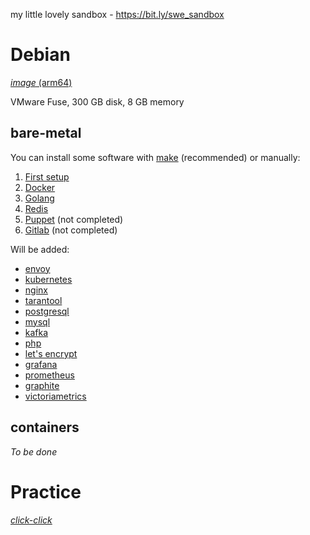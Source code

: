 my little lovely sandbox - https://bit.ly/swe_sandbox

# Debian
[_image_ (arm64)](https://mirror.yandex.ru/debian-cd/current/arm64)

VMware Fuse, 300 GB disk, 8 GB memory

## bare-metal

You can install some software with [make](https://github.com/ohDaddyPlease/sandbox/blob/main/Debian/README.md) (recommended) or manually:

1. [First setup](Debian/Startup/README.md)
2. [Docker](Debian/DockerREADME.md)
4. [Golang](Debian/bare-metal/GolangREADME.md)
5. [Redis](Debian/bare-metal/Redis/README.md)
6. [Puppet](Debian/bare-metal/Puppet/README.md) (not completed)
7. [Gitlab](Debian/bare-metal/gitlab.md) (not completed)


Will be added:
- [envoy](Debian/bare-metal/envoy.md)
- [kubernetes](Debian/kubernetes.md)
- [nginx](Debian/bare-metal/nginx.md)
- [tarantool](Debian/bare-metal/tarantool.md)
- [postgresql](Debian/bare-metal/postgresql.md)
- [mysql](Debian/bare-metal/mysql.md)
- [kafka](Debian/bare-metal/kafka.md)
- [php](Debian/bare-metal/php.md)
- [let's encrypt](Debian/lets_encrypt.md)
- [grafana](Debian/bare-metal/grafana.md)
- [prometheus](Debian/bare-metal/prometheus.md)
- [graphite](Debian/bare-metal/graphite.md)
- [victoriametrics](Debian/bare-metal/victoriametrics.md)

## containers
_To be done_

# Practice
[*click-click*](Practice/README.md)
